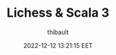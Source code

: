 ---
link: "https://lichess.org/@/thibault/blog/lichess--scala-3/y1sbYzJX"
title: "Lichess & Scala 3"
image: "https://image.lichess1.org/display?h=550&op=thumbnail&path=thibault:ublog:y1sbYzJX:lzBKpBVG.png&w=880&sig=ff30fed332961a1d4d2f3d7581bfa1bddfe89406"
author: thibault
author_link: "https://lichess.org/@/thibault"
date: 2022-12-12 13:21:15 EET
tags:
  - Programming
  - Scala
social_description: >
  Lichess, a really good #FOSS chess website, has recently upgraded to #Scala3.
---